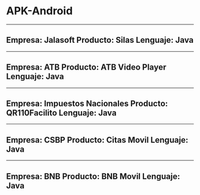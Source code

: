 # APK-Android

-----------------------------
Empresa: Jalasoft 
Producto: Silas 
Lenguaje: Java
-----------------------------
-----------------------------
Empresa:  ATB
Producto: ATB Video Player
Lenguaje: Java
-----------------------------
-----------------------------
Empresa:  Impuestos Nacionales
Producto: QR110Facilito
Lenguaje: Java
-----------------------------
-----------------------------
Empresa:  CSBP
Producto: Citas Movil
Lenguaje: Java
-----------------------------
-----------------------------
Empresa:  BNB
Producto: BNB Movil
Lenguaje: Java
-----------------------------
